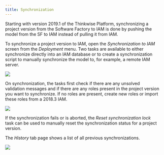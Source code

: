 ```yaml
---
title: Synchronization
---
```


Starting with version 2019.1 of the Thinkwise Platform, synchronizing a project version from the Software Factory to IAM is done by pushing the model from the SF to IAM instead of pulling it from IAM.

To synchronize a project version to IAM, open the *Synchronization to IAM* screen from the *Deployment* menu.
Two tasks are available to either synchronize directly into an IAM database or to create a synchronization script to manually synchronize the model to, for example, a remote IAM server.

![](assets/sf/synchronization.png)

On synchronization, the tasks first check if there are any unsolved validation messages and if there are any roles present in the project version you want to synchronize. If no roles are present, create new roles or import these roles from a 2018.3 IAM.

![](assets/sf/synchronization.png)

If the synchronization fails or is aborted, the *Reset synchronization lock* task can be used to manually reset the synchronization status for a project version.

The *History* tab page shows a list of all previous synchronizations.

![](assets/sf/synchronization_history.png)